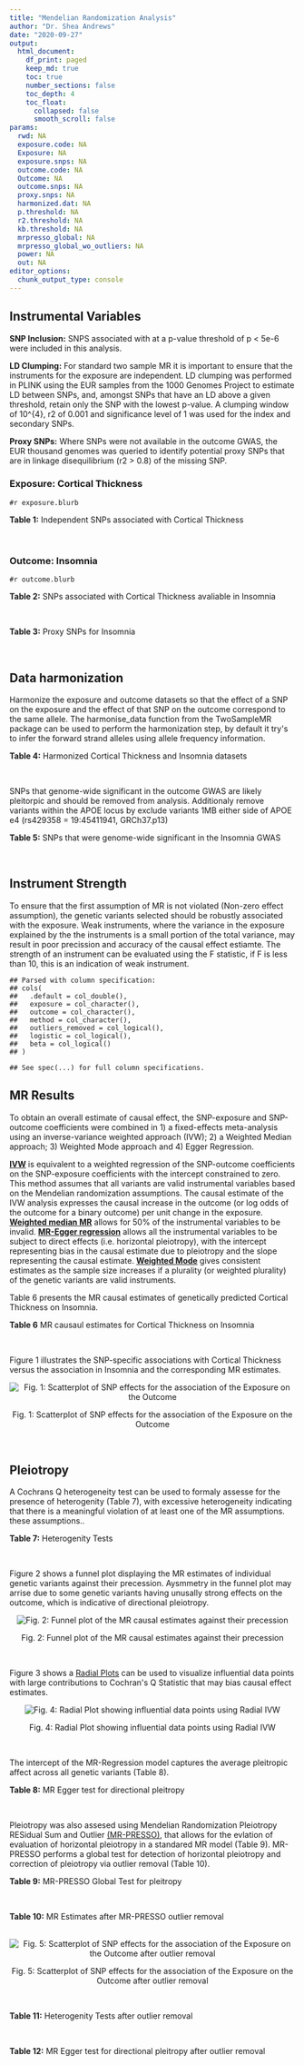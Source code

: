 ```yaml
---
title: "Mendelian Randomization Analysis"
author: "Dr. Shea Andrews"
date: "2020-09-27"
output:
  html_document:
    df_print: paged
    keep_md: true
    toc: true
    number_sections: false
    toc_depth: 4
    toc_float:
      collapsed: false
      smooth_scroll: false
params:
  rwd: NA
  exposure.code: NA
  Exposure: NA
  exposure.snps: NA
  outcome.code: NA
  Outcome: NA
  outcome.snps: NA
  proxy.snps: NA
  harmonized.dat: NA
  p.threshold: NA
  r2.threshold: NA
  kb.threshold: NA
  mrpresso_global: NA
  mrpresso_global_wo_outliers: NA
  power: NA
  out: NA
editor_options:
  chunk_output_type: console
---
```







## Instrumental Variables
**SNP Inclusion:** SNPS associated with at a p-value threshold of p < 5e-6 were included in this analysis.
<br>

**LD Clumping:** For standard two sample MR it is important to ensure that the instruments for the exposure are independent. LD clumping was performed in PLINK using the EUR samples from the 1000 Genomes Project to estimate LD between SNPs, and, amongst SNPs that have an LD above a given threshold, retain only the SNP with the lowest p-value. A clumping window of 10^{4}, r2 of 0.001 and significance level of 1 was used for the index and secondary SNPs.
<br>

**Proxy SNPs:** Where SNPs were not available in the outcome GWAS, the EUR thousand genomes was queried to identify potential proxy SNPs that are in linkage disequilibrium (r2 > 0.8) of the missing SNP.
<br>

### Exposure: Cortical Thickness
`#r exposure.blurb`
<br>

**Table 1:** Independent SNPs associated with Cortical Thickness
<div data-pagedtable="false">
  <script data-pagedtable-source type="application/json">
{"columns":[{"label":["SNP"],"name":[1],"type":["chr"],"align":["left"]},{"label":["CHROM"],"name":[2],"type":["dbl"],"align":["right"]},{"label":["POS"],"name":[3],"type":["dbl"],"align":["right"]},{"label":["REF"],"name":[4],"type":["chr"],"align":["left"]},{"label":["ALT"],"name":[5],"type":["chr"],"align":["left"]},{"label":["AF"],"name":[6],"type":["dbl"],"align":["right"]},{"label":["BETA"],"name":[7],"type":["dbl"],"align":["right"]},{"label":["SE"],"name":[8],"type":["dbl"],"align":["right"]},{"label":["Z"],"name":[9],"type":["dbl"],"align":["right"]},{"label":["P"],"name":[10],"type":["dbl"],"align":["right"]},{"label":["N"],"name":[11],"type":["dbl"],"align":["right"]},{"label":["TRAIT"],"name":[12],"type":["chr"],"align":["left"]}],"data":[{"1":"rs1180331","2":"1","3":"40012184","4":"G","5":"A","6":"0.4610","7":"0.0039","8":"0.0008","9":"4.875000","10":"5.299e-07","11":"32872","12":"Cortical_Thickness"},{"1":"rs556204","2":"1","3":"57595583","4":"G","5":"C","6":"0.1594","7":"-0.0050","8":"0.0010","9":"-5.000000","10":"1.417e-06","11":"32441","12":"Cortical_Thickness"},{"1":"rs2002058","2":"1","3":"58561329","4":"C","5":"T","6":"0.1892","7":"0.0046","8":"0.0010","9":"4.600000","10":"1.289e-06","11":"33089","12":"Cortical_Thickness"},{"1":"rs7549825","2":"1","3":"98554409","4":"A","5":"G","6":"0.3084","7":"0.0040","8":"0.0008","9":"5.000000","10":"2.503e-06","11":"32872","12":"Cortical_Thickness"},{"1":"rs7531555","2":"1","3":"196929310","4":"C","5":"T","6":"0.2386","7":"0.0047","8":"0.0009","9":"5.222222","10":"7.662e-08","11":"32639","12":"Cortical_Thickness"},{"1":"rs6738528","2":"2","3":"27149258","4":"T","5":"A","6":"0.3984","7":"0.0045","8":"0.0008","9":"5.625000","10":"7.324e-09","11":"32872","12":"Cortical_Thickness"},{"1":"rs3770776","2":"2","3":"37150793","4":"A","5":"G","6":"0.4299","7":"0.0039","8":"0.0008","9":"4.875000","10":"3.170e-07","11":"32872","12":"Cortical_Thickness"},{"1":"rs11692435","2":"2","3":"98275354","4":"G","5":"A","6":"0.0910","7":"-0.0091","8":"0.0015","9":"-6.066667","10":"3.179e-10","11":"29128","12":"Cortical_Thickness"},{"1":"rs533577","2":"3","3":"39489651","4":"C","5":"T","6":"0.4935","7":"-0.0050","8":"0.0008","9":"-6.250000","10":"8.426e-11","11":"32872","12":"Cortical_Thickness"},{"1":"rs11708974","2":"3","3":"64395184","4":"C","5":"T","6":"0.4778","7":"0.0035","8":"0.0008","9":"4.375000","10":"4.070e-06","11":"32872","12":"Cortical_Thickness"},{"1":"rs2636563","2":"3","3":"183939044","4":"G","5":"C","6":"0.2416","7":"0.0044","8":"0.0009","9":"4.888889","10":"2.299e-06","11":"31046","12":"Cortical_Thickness"},{"1":"rs10016059","2":"4","3":"2405007","4":"T","5":"C","6":"0.3379","7":"0.0038","8":"0.0008","9":"4.750000","10":"4.994e-06","11":"32441","12":"Cortical_Thickness"},{"1":"rs7657284","2":"4","3":"39688694","4":"A","5":"C","6":"0.2465","7":"0.0044","8":"0.0009","9":"4.888890","10":"2.680e-07","11":"32872","12":"Cortical_Thickness"},{"1":"rs7683042","2":"4","3":"46999235","4":"A","5":"G","6":"0.4028","7":"-0.0036","8":"0.0008","9":"-4.500000","10":"3.852e-06","11":"32872","12":"Cortical_Thickness"},{"1":"rs13107325","2":"4","3":"103188709","4":"C","5":"T","6":"0.0707","7":"-0.0076","8":"0.0015","9":"-5.066667","10":"5.054e-07","11":"32872","12":"Cortical_Thickness"},{"1":"rs35021943","2":"4","3":"121643239","4":"A","5":"C","6":"0.2422","7":"0.0051","8":"0.0009","9":"5.666670","10":"2.979e-09","11":"32872","12":"Cortical_Thickness"},{"1":"rs40565","2":"5","3":"55828636","4":"C","5":"T","6":"0.8108","7":"0.0048","8":"0.0010","9":"4.800000","10":"5.911e-07","11":"32249","12":"Cortical_Thickness"},{"1":"rs2744449","2":"6","3":"52951185","4":"G","5":"C","6":"0.9107","7":"0.0059","8":"0.0013","9":"4.538462","10":"4.452e-06","11":"33281","12":"Cortical_Thickness"},{"1":"rs194833","2":"7","3":"103761274","4":"G","5":"T","6":"0.4771","7":"-0.0035","8":"0.0008","9":"-4.375000","10":"3.614e-06","11":"32486","12":"Cortical_Thickness"},{"1":"rs6961970","2":"7","3":"113901132","4":"C","5":"A","6":"0.2334","7":"0.0041","8":"0.0009","9":"4.555556","10":"2.411e-06","11":"32872","12":"Cortical_Thickness"},{"1":"rs724265","2":"8","3":"8219182","4":"G","5":"A","6":"0.6272","7":"0.0041","8":"0.0008","9":"5.125000","10":"1.012e-07","11":"32872","12":"Cortical_Thickness"},{"1":"rs3200031","2":"8","3":"26227484","4":"C","5":"T","6":"0.0773","7":"0.0071","8":"0.0014","9":"5.071429","10":"5.526e-07","11":"32872","12":"Cortical_Thickness"},{"1":"rs7824177","2":"8","3":"110585288","4":"A","5":"G","6":"0.1616","7":"-0.0059","8":"0.0010","9":"-5.900000","10":"8.922e-09","11":"32872","12":"Cortical_Thickness"},{"1":"rs12543282","2":"8","3":"144627241","4":"C","5":"T","6":"0.2395","7":"0.0043","8":"0.0009","9":"4.777778","10":"4.087e-06","11":"32764","12":"Cortical_Thickness"},{"1":"rs35025323","2":"10","3":"97089991","4":"T","5":"C","6":"0.1210","7":"-0.0054","8":"0.0011","9":"-4.909090","10":"1.762e-06","11":"32872","12":"Cortical_Thickness"},{"1":"rs4296031","2":"11","3":"42540012","4":"G","5":"A","6":"0.8037","7":"-0.0044","8":"0.0010","9":"-4.400000","10":"3.779e-06","11":"32486","12":"Cortical_Thickness"},{"1":"rs7957460","2":"12","3":"32945835","4":"G","5":"A","6":"0.6732","7":"-0.0037","8":"0.0008","9":"-4.625000","10":"2.960e-06","11":"32512","12":"Cortical_Thickness"},{"1":"rs12815451","2":"12","3":"51738706","4":"T","5":"C","6":"0.1519","7":"0.0070","8":"0.0015","9":"4.666670","10":"3.201e-06","11":"20004","12":"Cortical_Thickness"},{"1":"rs1558801","2":"12","3":"109036359","4":"A","5":"C","6":"0.3852","7":"-0.0041","8":"0.0009","9":"-4.555560","10":"2.204e-06","11":"30860","12":"Cortical_Thickness"},{"1":"rs4772440","2":"13","3":"102712476","4":"C","5":"T","6":"0.4224","7":"-0.0036","8":"0.0008","9":"-4.500000","10":"3.102e-06","11":"32872","12":"Cortical_Thickness"},{"1":"rs1742401","2":"16","3":"1971601","4":"G","5":"A","6":"0.3809","7":"-0.0038","8":"0.0008","9":"-4.750000","10":"7.050e-07","11":"32764","12":"Cortical_Thickness"},{"1":"rs734957","2":"17","3":"2612584","4":"G","5":"A","6":"0.2235","7":"0.0066","8":"0.0012","9":"5.500000","10":"6.126e-08","11":"22106","12":"Cortical_Thickness"},{"1":"rs11656696","2":"17","3":"10033679","4":"C","5":"A","6":"0.4288","7":"0.0040","8":"0.0008","9":"5.000000","10":"2.117e-07","11":"32512","12":"Cortical_Thickness"},{"1":"rs7215205","2":"17","3":"29818258","4":"T","5":"C","6":"0.6326","7":"-0.0036","8":"0.0008","9":"-4.500000","10":"3.115e-06","11":"32680","12":"Cortical_Thickness"},{"1":"rs2316766","2":"17","3":"43919068","4":"G","5":"T","6":"0.2098","7":"0.0069","8":"0.0011","9":"6.272727","10":"2.903e-10","11":"26063","12":"Cortical_Thickness"},{"1":"rs117826338","2":"19","3":"5904353","4":"C","5":"T","6":"0.1353","7":"0.0062","8":"0.0012","9":"5.166667","10":"9.902e-08","11":"30012","12":"Cortical_Thickness"},{"1":"rs3816046","2":"19","3":"46118127","4":"C","5":"T","6":"0.3206","7":"-0.0041","8":"0.0008","9":"-5.125000","10":"8.464e-07","11":"30344","12":"Cortical_Thickness"},{"1":"rs5994871","2":"22","3":"22091244","4":"C","5":"T","6":"0.7171","7":"0.0042","8":"0.0009","9":"4.666667","10":"8.821e-07","11":"32872","12":"Cortical_Thickness"},{"1":"rs5756894","2":"22","3":"38450136","4":"C","5":"A","6":"0.6043","7":"0.0035","8":"0.0008","9":"4.375000","10":"4.741e-06","11":"32872","12":"Cortical_Thickness"}],"options":{"columns":{"min":{},"max":[10]},"rows":{"min":[10],"max":[10]},"pages":{}}}
  </script>
</div>
<br>

### Outcome: Insomnia
`#r outcome.blurb`
<br>

**Table 2:** SNPs associated with Cortical Thickness avaliable in Insomnia
<div data-pagedtable="false">
  <script data-pagedtable-source type="application/json">
{"columns":[{"label":["SNP"],"name":[1],"type":["chr"],"align":["left"]},{"label":["CHROM"],"name":[2],"type":["dbl"],"align":["right"]},{"label":["POS"],"name":[3],"type":["dbl"],"align":["right"]},{"label":["REF"],"name":[4],"type":["chr"],"align":["left"]},{"label":["ALT"],"name":[5],"type":["chr"],"align":["left"]},{"label":["AF"],"name":[6],"type":["dbl"],"align":["right"]},{"label":["BETA"],"name":[7],"type":["dbl"],"align":["right"]},{"label":["SE"],"name":[8],"type":["dbl"],"align":["right"]},{"label":["Z"],"name":[9],"type":["dbl"],"align":["right"]},{"label":["P"],"name":[10],"type":["dbl"],"align":["right"]},{"label":["N"],"name":[11],"type":["dbl"],"align":["right"]},{"label":["TRAIT"],"name":[12],"type":["chr"],"align":["left"]}],"data":[{"1":"rs1180331","2":"1","3":"40012184","4":"G","5":"A","6":"0.4954640","7":"4.604968e-04","8":"0.0008672257","9":"0.531","10":"5.955e-01","11":"1330040","12":"Insomnia_Symptoms"},{"1":"rs556204","2":"1","3":"57595583","4":"G","5":"C","6":"0.1137930","7":"-5.142658e-04","8":"0.0008672273","9":"-0.593","10":"5.532e-01","11":"1329859","12":"Insomnia_Symptoms"},{"1":"rs2002058","2":"1","3":"58561329","4":"C","5":"T","6":"0.1728960","7":"-9.325346e-04","8":"0.0008690910","9":"-1.073","10":"2.833e-01","11":"1323012","12":"Insomnia_Symptoms"},{"1":"rs7549825","2":"1","3":"98554409","4":"A","5":"G","6":"0.3432840","7":"-1.020870e-03","8":"0.0008688252","9":"-1.175","10":"2.400e-01","11":"1323605","12":"Insomnia_Symptoms"},{"1":"rs7531555","2":"1","3":"196929310","4":"C","5":"T","6":"0.2500000","7":"-2.256815e-05","8":"0.0008680056","9":"-0.026","10":"9.794e-01","11":"1330585","12":"Insomnia_Symptoms"},{"1":"rs6738528","2":"2","3":"27149258","4":"T","5":"A","6":"0.4217790","7":"-1.104581e-03","8":"0.0008670178","9":"-1.274","10":"2.026e-01","11":"1328926","12":"Insomnia_Symptoms"},{"1":"rs3770776","2":"2","3":"37150793","4":"A","5":"G","6":"0.4360660","7":"-1.180920e-04","8":"0.0008683264","9":"-0.136","10":"8.915e-01","11":"1328288","12":"Insomnia_Symptoms"},{"1":"rs11692435","2":"2","3":"98275354","4":"G","5":"A","6":"0.1408810","7":"2.903727e-04","8":"0.0008719901","9":"0.333","10":"7.390e-01","11":"1316194","12":"Insomnia_Symptoms"},{"1":"rs533577","2":"3","3":"39489651","4":"C","5":"T","6":"0.4492390","7":"-2.361864e-03","8":"0.0008661033","9":"-2.727","10":"6.394e-03","11":"1329031","12":"Insomnia_Symptoms"},{"1":"rs11708974","2":"3","3":"64395184","4":"C","5":"T","6":"0.4664220","7":"2.682483e-03","8":"0.0008653170","9":"3.100","10":"1.935e-03","11":"1330800","12":"Insomnia_Symptoms"},{"1":"rs2636563","2":"3","3":"183939044","4":"G","5":"C","6":"0.2218770","7":"2.342317e-03","8":"0.0008668826","9":"2.702","10":"6.886e-03","11":"1326682","12":"Insomnia_Symptoms"},{"1":"rs10016059","2":"4","3":"2405007","4":"T","5":"C","6":"0.3435910","7":"-1.455130e-03","8":"0.0008661469","9":"-1.680","10":"9.288e-02","11":"1330800","12":"Insomnia_Symptoms"},{"1":"rs7657284","2":"4","3":"39688694","4":"A","5":"C","6":"0.2721680","7":"2.919760e-03","8":"0.0008658842","9":"3.372","10":"7.466e-04","11":"1328585","12":"Insomnia_Symptoms"},{"1":"rs7683042","2":"4","3":"46999235","4":"A","5":"G","6":"0.3111070","7":"-6.991840e-04","8":"0.0008685518","9":"-0.805","10":"4.210e-01","11":"1325264","12":"Insomnia_Symptoms"},{"1":"rs13107325","2":"4","3":"103188709","4":"C","5":"T","6":"0.0473169","7":"6.943349e-03","8":"0.0008626350","9":"8.049","10":"8.319e-16","11":"1330800","12":"Insomnia_Symptoms"},{"1":"rs35021943","2":"4","3":"121643239","4":"A","5":"C","6":"0.2241190","7":"-2.714150e-03","8":"0.0008668640","9":"-3.131","10":"1.744e-03","11":"1325993","12":"Insomnia_Symptoms"},{"1":"rs40565","2":"5","3":"55828636","4":"C","5":"T","6":"0.7925280","7":"2.148591e-03","8":"0.0008656691","9":"2.482","10":"1.307e-02","11":"1330800","12":"Insomnia_Symptoms"},{"1":"rs2744449","2":"6","3":"52951185","4":"G","5":"C","6":"0.8856880","7":"8.815803e-04","8":"0.0008668440","9":"1.017","10":"3.091e-01","11":"1330004","12":"Insomnia_Symptoms"},{"1":"rs194833","2":"7","3":"103761274","4":"G","5":"T","6":"0.4821750","7":"2.064884e-03","8":"0.0010278167","9":"2.009","10":"4.455e-02","11":"944267","12":"Insomnia_Symptoms"},{"1":"rs6961970","2":"7","3":"113901132","4":"C","5":"A","6":"0.2094840","7":"4.211224e-03","8":"0.0008654386","9":"4.866","10":"1.140e-06","11":"1327426","12":"Insomnia_Symptoms"},{"1":"rs724265","2":"8","3":"8219182","4":"G","5":"A","6":"0.5889940","7":"-1.358323e-04","8":"0.0008707198","9":"-0.156","10":"8.757e-01","11":"1320870","12":"Insomnia_Symptoms"},{"1":"rs3200031","2":"8","3":"26227484","4":"C","5":"T","6":"0.0469203","7":"-8.823267e-04","8":"0.0008675779","9":"-1.017","10":"3.093e-01","11":"1327755","12":"Insomnia_Symptoms"},{"1":"rs7824177","2":"8","3":"110585288","4":"A","5":"G","6":"0.1132660","7":"1.005210e-03","8":"0.0008673048","9":"1.159","10":"2.464e-01","11":"1328285","12":"Insomnia_Symptoms"},{"1":"rs12543282","2":"8","3":"144627241","4":"C","5":"T","6":"0.2089080","7":"4.730591e-04","8":"0.0008679983","9":"0.545","10":"5.856e-01","11":"1327632","12":"Insomnia_Symptoms"},{"1":"rs35025323","2":"10","3":"97089991","4":"T","5":"C","6":"0.1282610","7":"8.350500e-04","8":"0.0008671338","9":"0.963","10":"3.355e-01","11":"1329235","12":"Insomnia_Symptoms"},{"1":"rs4296031","2":"11","3":"42540012","4":"G","5":"A","6":"0.7754470","7":"3.068305e-04","8":"0.0010296325","9":"0.298","10":"7.661e-01","11":"944267","12":"Insomnia_Symptoms"},{"1":"rs7957460","2":"12","3":"32945835","4":"G","5":"A","6":"0.6604290","7":"-5.988286e-05","8":"0.0008678675","9":"-0.069","10":"9.450e-01","11":"1330285","12":"Insomnia_Symptoms"},{"1":"rs12815451","2":"12","3":"51738706","4":"T","5":"C","6":"0.1428310","7":"1.761150e-04","8":"0.0010299120","9":"0.171","10":"8.641e-01","11":"944267","12":"Insomnia_Symptoms"},{"1":"rs1558801","2":"12","3":"109036359","4":"A","5":"C","6":"0.4324470","7":"1.452610e-04","8":"0.0008698285","9":"0.167","10":"8.674e-01","11":"1323512","12":"Insomnia_Symptoms"},{"1":"rs4772440","2":"13","3":"102712476","4":"C","5":"T","6":"0.4284900","7":"8.724749e-04","8":"0.0008698653","9":"1.003","10":"3.158e-01","11":"1320809","12":"Insomnia_Symptoms"},{"1":"rs1742401","2":"16","3":"1971601","4":"G","5":"A","6":"0.4508910","7":"-2.250261e-03","8":"0.0008658181","9":"-2.599","10":"9.343e-03","11":"1330133","12":"Insomnia_Symptoms"},{"1":"rs734957","2":"17","3":"2612584","4":"G","5":"A","6":"0.2633310","7":"3.856237e-03","8":"0.0010264140","9":"3.757","10":"1.722e-04","11":"944267","12":"Insomnia_Symptoms"},{"1":"rs11656696","2":"17","3":"10033679","4":"C","5":"A","6":"0.4084370","7":"3.027136e-04","8":"0.0010296381","9":"0.294","10":"7.684e-01","11":"944267","12":"Insomnia_Symptoms"},{"1":"rs7215205","2":"17","3":"29818258","4":"T","5":"C","6":"0.6332610","7":"1.277520e-04","8":"0.0008690615","9":"0.147","10":"8.832e-01","11":"1325973","12":"Insomnia_Symptoms"},{"1":"rs2316766","2":"17","3":"43919068","4":"G","5":"T","6":"0.1475710","7":"2.100798e-03","8":"0.0010277875","9":"2.044","10":"4.099e-02","11":"944267","12":"Insomnia_Symptoms"},{"1":"rs117826338","2":"19","3":"5904353","4":"C","5":"T","6":"0.1421840","7":"-7.689516e-04","8":"0.0008669128","9":"-0.887","10":"3.750e-01","11":"1330086","12":"Insomnia_Symptoms"},{"1":"rs3816046","2":"19","3":"46118127","4":"C","5":"T","6":"0.3054140","7":"-5.556686e-04","8":"0.0008668778","9":"-0.641","10":"5.212e-01","11":"1330800","12":"Insomnia_Symptoms"},{"1":"rs5994871","2":"22","3":"22091244","4":"C","5":"T","6":"0.7659570","7":"-7.621439e-04","8":"0.0008710216","9":"-0.875","10":"3.817e-01","11":"1317593","12":"Insomnia_Symptoms"},{"1":"rs5756894","2":"22","3":"38450136","4":"C","5":"A","6":"0.6064680","7":"-2.438951e-04","8":"0.0008679540","9":"-0.281","10":"7.790e-01","11":"1328668","12":"Insomnia_Symptoms"}],"options":{"columns":{"min":{},"max":[10]},"rows":{"min":[10],"max":[10]},"pages":{}}}
  </script>
</div>
<br>

**Table 3:** Proxy SNPs for Insomnia
<div data-pagedtable="false">
  <script data-pagedtable-source type="application/json">
{"columns":[{"label":["proxy.outcome"],"name":[1],"type":["lgl"],"align":["right"]},{"label":["target_snp"],"name":[2],"type":["lgl"],"align":["right"]},{"label":["proxy_snp"],"name":[3],"type":["lgl"],"align":["right"]},{"label":["ld.r2"],"name":[4],"type":["lgl"],"align":["right"]},{"label":["Dprime"],"name":[5],"type":["lgl"],"align":["right"]},{"label":["ref.proxy"],"name":[6],"type":["lgl"],"align":["right"]},{"label":["alt.proxy"],"name":[7],"type":["lgl"],"align":["right"]},{"label":["CHROM"],"name":[8],"type":["lgl"],"align":["right"]},{"label":["POS"],"name":[9],"type":["lgl"],"align":["right"]},{"label":["ALT.proxy"],"name":[10],"type":["lgl"],"align":["right"]},{"label":["REF.proxy"],"name":[11],"type":["lgl"],"align":["right"]},{"label":["AF"],"name":[12],"type":["lgl"],"align":["right"]},{"label":["BETA"],"name":[13],"type":["lgl"],"align":["right"]},{"label":["SE"],"name":[14],"type":["lgl"],"align":["right"]},{"label":["P"],"name":[15],"type":["lgl"],"align":["right"]},{"label":["N"],"name":[16],"type":["lgl"],"align":["right"]},{"label":["ref"],"name":[17],"type":["lgl"],"align":["right"]},{"label":["alt"],"name":[18],"type":["lgl"],"align":["right"]},{"label":["ALT"],"name":[19],"type":["lgl"],"align":["right"]},{"label":["REF"],"name":[20],"type":["lgl"],"align":["right"]},{"label":["PHASE"],"name":[21],"type":["lgl"],"align":["right"]}],"data":[{"1":"NA","2":"NA","3":"NA","4":"NA","5":"NA","6":"NA","7":"NA","8":"NA","9":"NA","10":"NA","11":"NA","12":"NA","13":"NA","14":"NA","15":"NA","16":"NA","17":"NA","18":"NA","19":"NA","20":"NA","21":"NA"}],"options":{"columns":{"min":{},"max":[10]},"rows":{"min":[10],"max":[10]},"pages":{}}}
  </script>
</div>
<br>

## Data harmonization
Harmonize the exposure and outcome datasets so that the effect of a SNP on the exposure and the effect of that SNP on the outcome correspond to the same allele. The harmonise_data function from the TwoSampleMR package can be used to perform the harmonization step, by default it try's to infer the forward strand alleles using allele frequency information.
<br>

**Table 4:** Harmonized Cortical Thickness and Insomnia datasets
<div data-pagedtable="false">
  <script data-pagedtable-source type="application/json">
{"columns":[{"label":["SNP"],"name":[1],"type":["chr"],"align":["left"]},{"label":["effect_allele.exposure"],"name":[2],"type":["chr"],"align":["left"]},{"label":["other_allele.exposure"],"name":[3],"type":["chr"],"align":["left"]},{"label":["effect_allele.outcome"],"name":[4],"type":["chr"],"align":["left"]},{"label":["other_allele.outcome"],"name":[5],"type":["chr"],"align":["left"]},{"label":["beta.exposure"],"name":[6],"type":["dbl"],"align":["right"]},{"label":["beta.outcome"],"name":[7],"type":["dbl"],"align":["right"]},{"label":["eaf.exposure"],"name":[8],"type":["dbl"],"align":["right"]},{"label":["eaf.outcome"],"name":[9],"type":["dbl"],"align":["right"]},{"label":["remove"],"name":[10],"type":["lgl"],"align":["right"]},{"label":["palindromic"],"name":[11],"type":["lgl"],"align":["right"]},{"label":["ambiguous"],"name":[12],"type":["lgl"],"align":["right"]},{"label":["id.outcome"],"name":[13],"type":["chr"],"align":["left"]},{"label":["chr.outcome"],"name":[14],"type":["dbl"],"align":["right"]},{"label":["pos.outcome"],"name":[15],"type":["dbl"],"align":["right"]},{"label":["se.outcome"],"name":[16],"type":["dbl"],"align":["right"]},{"label":["z.outcome"],"name":[17],"type":["dbl"],"align":["right"]},{"label":["pval.outcome"],"name":[18],"type":["dbl"],"align":["right"]},{"label":["samplesize.outcome"],"name":[19],"type":["dbl"],"align":["right"]},{"label":["outcome"],"name":[20],"type":["chr"],"align":["left"]},{"label":["mr_keep.outcome"],"name":[21],"type":["lgl"],"align":["right"]},{"label":["pval_origin.outcome"],"name":[22],"type":["chr"],"align":["left"]},{"label":["chr.exposure"],"name":[23],"type":["dbl"],"align":["right"]},{"label":["pos.exposure"],"name":[24],"type":["dbl"],"align":["right"]},{"label":["se.exposure"],"name":[25],"type":["dbl"],"align":["right"]},{"label":["z.exposure"],"name":[26],"type":["dbl"],"align":["right"]},{"label":["pval.exposure"],"name":[27],"type":["dbl"],"align":["right"]},{"label":["samplesize.exposure"],"name":[28],"type":["dbl"],"align":["right"]},{"label":["exposure"],"name":[29],"type":["chr"],"align":["left"]},{"label":["mr_keep.exposure"],"name":[30],"type":["lgl"],"align":["right"]},{"label":["pval_origin.exposure"],"name":[31],"type":["chr"],"align":["left"]},{"label":["id.exposure"],"name":[32],"type":["chr"],"align":["left"]},{"label":["action"],"name":[33],"type":["dbl"],"align":["right"]},{"label":["mr_keep"],"name":[34],"type":["lgl"],"align":["right"]},{"label":["pt"],"name":[35],"type":["dbl"],"align":["right"]},{"label":["pleitropy_keep"],"name":[36],"type":["lgl"],"align":["right"]},{"label":["mrpresso_RSSobs"],"name":[37],"type":["dbl"],"align":["right"]},{"label":["mrpresso_pval"],"name":[38],"type":["chr"],"align":["left"]},{"label":["mrpresso_keep"],"name":[39],"type":["lgl"],"align":["right"]}],"data":[{"1":"rs10016059","2":"C","3":"T","4":"C","5":"T","6":"0.0038","7":"-1.455130e-03","8":"0.3379","9":"0.3435910","10":"FALSE","11":"FALSE","12":"FALSE","13":"lbCwk4","14":"4","15":"2405007","16":"0.0008661469","17":"-1.680","18":"9.288e-02","19":"1330800","20":"Jansen2018insomnia23andMe","21":"TRUE","22":"reported","23":"4","24":"2405007","25":"0.0008","26":"4.750000","27":"4.994e-06","28":"32441","29":"Grasby2020thickness","30":"TRUE","31":"reported","32":"Bxq4w2","33":"2","34":"TRUE","35":"5e-06","36":"TRUE","37":"3.092605e-06","38":"1","39":"TRUE"},{"1":"rs11656696","2":"A","3":"C","4":"A","5":"C","6":"0.0040","7":"3.027136e-04","8":"0.4288","9":"0.4084370","10":"FALSE","11":"FALSE","12":"FALSE","13":"lbCwk4","14":"17","15":"10033679","16":"0.0010296381","17":"0.294","18":"7.684e-01","19":"944267","20":"Jansen2018insomnia23andMe","21":"TRUE","22":"reported","23":"17","24":"10033679","25":"0.0008","26":"5.000000","27":"2.117e-07","28":"32512","29":"Grasby2020thickness","30":"TRUE","31":"reported","32":"Bxq4w2","33":"2","34":"TRUE","35":"5e-06","36":"TRUE","37":"2.378516e-10","38":"1","39":"TRUE"},{"1":"rs11692435","2":"A","3":"G","4":"A","5":"G","6":"-0.0091","7":"2.903727e-04","8":"0.0910","9":"0.1408810","10":"FALSE","11":"FALSE","12":"FALSE","13":"lbCwk4","14":"2","15":"98275354","16":"0.0008719901","17":"0.333","18":"7.390e-01","19":"1316194","20":"Jansen2018insomnia23andMe","21":"TRUE","22":"reported","23":"2","24":"98275354","25":"0.0015","26":"-6.066667","27":"3.179e-10","28":"29128","29":"Grasby2020thickness","30":"TRUE","31":"reported","32":"Bxq4w2","33":"2","34":"TRUE","35":"5e-06","36":"TRUE","37":"1.095263e-06","38":"1","39":"TRUE"},{"1":"rs11708974","2":"T","3":"C","4":"T","5":"C","6":"0.0035","7":"2.682483e-03","8":"0.4778","9":"0.4664220","10":"FALSE","11":"FALSE","12":"FALSE","13":"lbCwk4","14":"3","15":"64395184","16":"0.0008653170","17":"3.100","18":"1.935e-03","19":"1330800","20":"Jansen2018insomnia23andMe","21":"TRUE","22":"reported","23":"3","24":"64395184","25":"0.0008","26":"4.375000","27":"4.070e-06","28":"32872","29":"Grasby2020thickness","30":"TRUE","31":"reported","32":"Bxq4w2","33":"2","34":"TRUE","35":"5e-06","36":"TRUE","37":"6.086488e-06","38":"0.1517","39":"TRUE"},{"1":"rs117826338","2":"T","3":"C","4":"T","5":"C","6":"0.0062","7":"-7.689516e-04","8":"0.1353","9":"0.1421840","10":"FALSE","11":"FALSE","12":"FALSE","13":"lbCwk4","14":"19","15":"5904353","16":"0.0008669128","17":"-0.887","18":"3.750e-01","19":"1330086","20":"Jansen2018insomnia23andMe","21":"TRUE","22":"reported","23":"19","24":"5904353","25":"0.0012","26":"5.166667","27":"9.902e-08","28":"30012","29":"Grasby2020thickness","30":"TRUE","31":"reported","32":"Bxq4w2","33":"2","34":"TRUE","35":"5e-06","36":"TRUE","37":"1.620291e-06","38":"1","39":"TRUE"},{"1":"rs1180331","2":"A","3":"G","4":"A","5":"G","6":"0.0039","7":"4.604968e-04","8":"0.4610","9":"0.4954640","10":"FALSE","11":"FALSE","12":"FALSE","13":"lbCwk4","14":"1","15":"40012184","16":"0.0008672257","17":"0.531","18":"5.955e-01","19":"1330040","20":"Jansen2018insomnia23andMe","21":"TRUE","22":"reported","23":"1","24":"40012184","25":"0.0008","26":"4.875000","27":"5.299e-07","28":"32872","29":"Grasby2020thickness","30":"TRUE","31":"reported","32":"Bxq4w2","33":"2","34":"TRUE","35":"5e-06","36":"TRUE","37":"3.367577e-08","38":"1","39":"TRUE"},{"1":"rs12543282","2":"T","3":"C","4":"T","5":"C","6":"0.0043","7":"4.730591e-04","8":"0.2395","9":"0.2089080","10":"FALSE","11":"FALSE","12":"FALSE","13":"lbCwk4","14":"8","15":"144627241","16":"0.0008679983","17":"0.545","18":"5.856e-01","19":"1327632","20":"Jansen2018insomnia23andMe","21":"TRUE","22":"reported","23":"8","24":"144627241","25":"0.0009","26":"4.777778","27":"4.087e-06","28":"32764","29":"Grasby2020thickness","30":"TRUE","31":"reported","32":"Bxq4w2","33":"2","34":"TRUE","35":"5e-06","36":"TRUE","37":"2.811784e-08","38":"1","39":"TRUE"},{"1":"rs12815451","2":"C","3":"T","4":"C","5":"T","6":"0.0070","7":"1.761150e-04","8":"0.1519","9":"0.1428310","10":"FALSE","11":"FALSE","12":"FALSE","13":"lbCwk4","14":"12","15":"51738706","16":"0.0010299120","17":"0.171","18":"8.641e-01","19":"944267","20":"Jansen2018insomnia23andMe","21":"TRUE","22":"reported","23":"12","24":"51738706","25":"0.0015","26":"4.666670","27":"3.201e-06","28":"20004","29":"Grasby2020thickness","30":"TRUE","31":"reported","32":"Bxq4w2","33":"2","34":"TRUE","35":"5e-06","36":"TRUE","37":"1.163681e-07","38":"1","39":"TRUE"},{"1":"rs13107325","2":"T","3":"C","4":"T","5":"C","6":"-0.0076","7":"6.943349e-03","8":"0.0707","9":"0.0473169","10":"FALSE","11":"FALSE","12":"FALSE","13":"lbCwk4","14":"4","15":"103188709","16":"0.0008626350","17":"8.049","18":"8.319e-16","19":"1330800","20":"Jansen2018insomnia23andMe","21":"TRUE","22":"reported","23":"4","24":"103188709","25":"0.0015","26":"-5.066667","27":"5.054e-07","28":"32872","29":"Grasby2020thickness","30":"TRUE","31":"reported","32":"Bxq4w2","33":"2","34":"TRUE","35":"5e-06","36":"FALSE","37":"NA","38":"NA","39":"NA"},{"1":"rs1558801","2":"C","3":"A","4":"C","5":"A","6":"-0.0041","7":"1.452610e-04","8":"0.3852","9":"0.4324470","10":"FALSE","11":"FALSE","12":"FALSE","13":"lbCwk4","14":"12","15":"109036359","16":"0.0008698285","17":"0.167","18":"8.674e-01","19":"1323512","20":"Jansen2018insomnia23andMe","21":"TRUE","22":"reported","23":"12","24":"109036359","25":"0.0009","26":"-4.555560","27":"2.204e-06","28":"30860","29":"Grasby2020thickness","30":"TRUE","31":"reported","32":"Bxq4w2","33":"2","34":"TRUE","35":"5e-06","36":"TRUE","37":"2.014962e-07","38":"1","39":"TRUE"},{"1":"rs1742401","2":"A","3":"G","4":"A","5":"G","6":"-0.0038","7":"-2.250261e-03","8":"0.3809","9":"0.4508910","10":"FALSE","11":"FALSE","12":"FALSE","13":"lbCwk4","14":"16","15":"1971601","16":"0.0008658181","17":"-2.599","18":"9.343e-03","19":"1330133","20":"Jansen2018insomnia23andMe","21":"TRUE","22":"reported","23":"16","24":"1971601","25":"0.0008","26":"-4.750000","27":"7.050e-07","28":"32764","29":"Grasby2020thickness","30":"TRUE","31":"reported","32":"Bxq4w2","33":"2","34":"TRUE","35":"5e-06","36":"TRUE","37":"4.047566e-06","38":"0.8066","39":"TRUE"},{"1":"rs194833","2":"T","3":"G","4":"T","5":"G","6":"-0.0035","7":"2.064884e-03","8":"0.4771","9":"0.4821750","10":"FALSE","11":"FALSE","12":"FALSE","13":"lbCwk4","14":"7","15":"103761274","16":"0.0010278167","17":"2.009","18":"4.455e-02","19":"944267","20":"Jansen2018insomnia23andMe","21":"TRUE","22":"reported","23":"7","24":"103761274","25":"0.0008","26":"-4.375000","27":"3.614e-06","28":"32486","29":"Grasby2020thickness","30":"TRUE","31":"reported","32":"Bxq4w2","33":"2","34":"TRUE","35":"5e-06","36":"TRUE","37":"5.479176e-06","38":"0.8103","39":"TRUE"},{"1":"rs2002058","2":"T","3":"C","4":"T","5":"C","6":"0.0046","7":"-9.325346e-04","8":"0.1892","9":"0.1728960","10":"FALSE","11":"FALSE","12":"FALSE","13":"lbCwk4","14":"1","15":"58561329","16":"0.0008690910","17":"-1.073","18":"2.833e-01","19":"1323012","20":"Jansen2018insomnia23andMe","21":"TRUE","22":"reported","23":"1","24":"58561329","25":"0.0010","26":"4.600000","27":"1.289e-06","28":"33089","29":"Grasby2020thickness","30":"TRUE","31":"reported","32":"Bxq4w2","33":"2","34":"TRUE","35":"5e-06","36":"TRUE","37":"1.678784e-06","38":"1","39":"TRUE"},{"1":"rs2316766","2":"T","3":"G","4":"T","5":"G","6":"0.0069","7":"2.100798e-03","8":"0.2098","9":"0.1475710","10":"FALSE","11":"FALSE","12":"FALSE","13":"lbCwk4","14":"17","15":"43919068","16":"0.0010277875","17":"2.044","18":"4.099e-02","19":"944267","20":"Jansen2018insomnia23andMe","21":"TRUE","22":"reported","23":"17","24":"43919068","25":"0.0011","26":"6.272727","27":"2.903e-10","28":"26063","29":"Grasby2020thickness","30":"TRUE","31":"reported","32":"Bxq4w2","33":"2","34":"TRUE","35":"5e-06","36":"TRUE","37":"2.796889e-06","38":"1","39":"TRUE"},{"1":"rs2636563","2":"C","3":"G","4":"C","5":"G","6":"0.0044","7":"2.342317e-03","8":"0.2416","9":"0.2218770","10":"FALSE","11":"TRUE","12":"FALSE","13":"lbCwk4","14":"3","15":"183939044","16":"0.0008668826","17":"2.702","18":"6.886e-03","19":"1326682","20":"Jansen2018insomnia23andMe","21":"TRUE","22":"reported","23":"3","24":"183939044","25":"0.0009","26":"4.888889","27":"2.299e-06","28":"31046","29":"Grasby2020thickness","30":"TRUE","31":"reported","32":"Bxq4w2","33":"2","34":"TRUE","35":"5e-06","36":"TRUE","37":"4.301207e-06","38":"0.6882","39":"TRUE"},{"1":"rs2744449","2":"C","3":"G","4":"C","5":"G","6":"0.0059","7":"8.815803e-04","8":"0.9107","9":"0.8856880","10":"FALSE","11":"TRUE","12":"FALSE","13":"lbCwk4","14":"6","15":"52951185","16":"0.0008668440","17":"1.017","18":"3.091e-01","19":"1330004","20":"Jansen2018insomnia23andMe","21":"TRUE","22":"reported","23":"6","24":"52951185","25":"0.0013","26":"4.538462","27":"4.452e-06","28":"33281","29":"Grasby2020thickness","30":"TRUE","31":"reported","32":"Bxq4w2","33":"2","34":"TRUE","35":"5e-06","36":"TRUE","37":"2.278432e-07","38":"1","39":"TRUE"},{"1":"rs3200031","2":"T","3":"C","4":"T","5":"C","6":"0.0071","7":"-8.823267e-04","8":"0.0773","9":"0.0469203","10":"FALSE","11":"FALSE","12":"FALSE","13":"lbCwk4","14":"8","15":"26227484","16":"0.0008675779","17":"-1.017","18":"3.093e-01","19":"1327755","20":"Jansen2018insomnia23andMe","21":"TRUE","22":"reported","23":"8","24":"26227484","25":"0.0014","26":"5.071429","27":"5.526e-07","28":"32872","29":"Grasby2020thickness","30":"TRUE","31":"reported","32":"Bxq4w2","33":"2","34":"TRUE","35":"5e-06","36":"TRUE","37":"2.194942e-06","38":"1","39":"TRUE"},{"1":"rs35021943","2":"C","3":"A","4":"C","5":"A","6":"0.0051","7":"-2.714150e-03","8":"0.2422","9":"0.2241190","10":"FALSE","11":"FALSE","12":"FALSE","13":"lbCwk4","14":"4","15":"121643239","16":"0.0008668640","17":"-3.131","18":"1.744e-03","19":"1325993","20":"Jansen2018insomnia23andMe","21":"TRUE","22":"reported","23":"4","24":"121643239","25":"0.0009","26":"5.666670","27":"2.979e-09","28":"32872","29":"Grasby2020thickness","30":"TRUE","31":"reported","32":"Bxq4w2","33":"2","34":"TRUE","35":"5e-06","36":"TRUE","37":"1.010797e-05","38":"0.0037","39":"FALSE"},{"1":"rs35025323","2":"C","3":"T","4":"C","5":"T","6":"-0.0054","7":"8.350500e-04","8":"0.1210","9":"0.1282610","10":"FALSE","11":"FALSE","12":"FALSE","13":"lbCwk4","14":"10","15":"97089991","16":"0.0008671338","17":"0.963","18":"3.355e-01","19":"1329235","20":"Jansen2018insomnia23andMe","21":"TRUE","22":"reported","23":"10","24":"97089991","25":"0.0011","26":"-4.909090","27":"1.762e-06","28":"32872","29":"Grasby2020thickness","30":"TRUE","31":"reported","32":"Bxq4w2","33":"2","34":"TRUE","35":"5e-06","36":"TRUE","37":"1.605802e-06","38":"1","39":"TRUE"},{"1":"rs3770776","2":"G","3":"A","4":"G","5":"A","6":"0.0039","7":"-1.180920e-04","8":"0.4299","9":"0.4360660","10":"FALSE","11":"FALSE","12":"FALSE","13":"lbCwk4","14":"2","15":"37150793","16":"0.0008683264","17":"-0.136","18":"8.915e-01","19":"1328288","20":"Jansen2018insomnia23andMe","21":"TRUE","22":"reported","23":"2","24":"37150793","25":"0.0008","26":"4.875000","27":"3.170e-07","28":"32872","29":"Grasby2020thickness","30":"TRUE","31":"reported","32":"Bxq4w2","33":"2","34":"TRUE","35":"5e-06","36":"TRUE","37":"1.646226e-07","38":"1","39":"TRUE"},{"1":"rs3816046","2":"T","3":"C","4":"T","5":"C","6":"-0.0041","7":"-5.556686e-04","8":"0.3206","9":"0.3054140","10":"FALSE","11":"FALSE","12":"FALSE","13":"lbCwk4","14":"19","15":"46118127","16":"0.0008668778","17":"-0.641","18":"5.212e-01","19":"1330800","20":"Jansen2018insomnia23andMe","21":"TRUE","22":"reported","23":"19","24":"46118127","25":"0.0008","26":"-5.125000","27":"8.464e-07","28":"30344","29":"Grasby2020thickness","30":"TRUE","31":"reported","32":"Bxq4w2","33":"2","34":"TRUE","35":"5e-06","36":"TRUE","37":"7.092566e-08","38":"1","39":"TRUE"},{"1":"rs40565","2":"T","3":"C","4":"T","5":"C","6":"0.0048","7":"2.148591e-03","8":"0.8108","9":"0.7925280","10":"FALSE","11":"FALSE","12":"FALSE","13":"lbCwk4","14":"5","15":"55828636","16":"0.0008656691","17":"2.482","18":"1.307e-02","19":"1330800","20":"Jansen2018insomnia23andMe","21":"TRUE","22":"reported","23":"5","24":"55828636","25":"0.0010","26":"4.800000","27":"5.911e-07","28":"32249","29":"Grasby2020thickness","30":"TRUE","31":"reported","32":"Bxq4w2","33":"2","34":"TRUE","35":"5e-06","36":"TRUE","37":"3.439832e-06","38":"1","39":"TRUE"},{"1":"rs4296031","2":"A","3":"G","4":"A","5":"G","6":"-0.0044","7":"3.068305e-04","8":"0.8037","9":"0.7754470","10":"FALSE","11":"FALSE","12":"FALSE","13":"lbCwk4","14":"11","15":"42540012","16":"0.0010296325","17":"0.298","18":"7.661e-01","19":"944267","20":"Jansen2018insomnia23andMe","21":"TRUE","22":"reported","23":"11","24":"42540012","25":"0.0010","26":"-4.400000","27":"3.779e-06","28":"32486","29":"Grasby2020thickness","30":"TRUE","31":"reported","32":"Bxq4w2","33":"2","34":"TRUE","35":"5e-06","36":"TRUE","37":"4.012511e-07","38":"1","39":"TRUE"},{"1":"rs4772440","2":"T","3":"C","4":"T","5":"C","6":"-0.0036","7":"8.724749e-04","8":"0.4224","9":"0.4284900","10":"FALSE","11":"FALSE","12":"FALSE","13":"lbCwk4","14":"13","15":"102712476","16":"0.0008698653","17":"1.003","18":"3.158e-01","19":"1320809","20":"Jansen2018insomnia23andMe","21":"TRUE","22":"reported","23":"13","24":"102712476","25":"0.0008","26":"-4.500000","27":"3.102e-06","28":"32872","29":"Grasby2020thickness","30":"TRUE","31":"reported","32":"Bxq4w2","33":"2","34":"TRUE","35":"5e-06","36":"TRUE","37":"1.319865e-06","38":"1","39":"TRUE"},{"1":"rs533577","2":"T","3":"C","4":"T","5":"C","6":"-0.0050","7":"-2.361864e-03","8":"0.4935","9":"0.4492390","10":"FALSE","11":"FALSE","12":"FALSE","13":"lbCwk4","14":"3","15":"39489651","16":"0.0008661033","17":"-2.727","18":"6.394e-03","19":"1329031","20":"Jansen2018insomnia23andMe","21":"TRUE","22":"reported","23":"3","24":"39489651","25":"0.0008","26":"-6.250000","27":"8.426e-11","28":"32872","29":"Grasby2020thickness","30":"TRUE","31":"reported","32":"Bxq4w2","33":"2","34":"TRUE","35":"5e-06","36":"TRUE","37":"4.260593e-06","38":"0.6327","39":"TRUE"},{"1":"rs556204","2":"C","3":"G","4":"C","5":"G","6":"-0.0050","7":"-5.142658e-04","8":"0.1594","9":"0.1137930","10":"FALSE","11":"TRUE","12":"FALSE","13":"lbCwk4","14":"1","15":"57595583","16":"0.0008672273","17":"-0.593","18":"5.532e-01","19":"1329859","20":"Jansen2018insomnia23andMe","21":"TRUE","22":"reported","23":"1","24":"57595583","25":"0.0010","26":"-5.000000","27":"1.417e-06","28":"32441","29":"Grasby2020thickness","30":"TRUE","31":"reported","32":"Bxq4w2","33":"2","34":"TRUE","35":"5e-06","36":"TRUE","37":"2.548670e-08","38":"1","39":"TRUE"},{"1":"rs5756894","2":"A","3":"C","4":"A","5":"C","6":"0.0035","7":"-2.438951e-04","8":"0.6043","9":"0.6064680","10":"FALSE","11":"FALSE","12":"FALSE","13":"lbCwk4","14":"22","15":"38450136","16":"0.0008679540","17":"-0.281","18":"7.790e-01","19":"1328668","20":"Jansen2018insomnia23andMe","21":"TRUE","22":"reported","23":"22","24":"38450136","25":"0.0008","26":"4.375000","27":"4.741e-06","28":"32872","29":"Grasby2020thickness","30":"TRUE","31":"reported","32":"Bxq4w2","33":"2","34":"TRUE","35":"5e-06","36":"TRUE","37":"2.527897e-07","38":"1","39":"TRUE"},{"1":"rs5994871","2":"T","3":"C","4":"T","5":"C","6":"0.0042","7":"-7.621439e-04","8":"0.7171","9":"0.7659570","10":"FALSE","11":"FALSE","12":"FALSE","13":"lbCwk4","14":"22","15":"22091244","16":"0.0008710216","17":"-0.875","18":"3.817e-01","19":"1317593","20":"Jansen2018insomnia23andMe","21":"TRUE","22":"reported","23":"22","24":"22091244","25":"0.0009","26":"4.666667","27":"8.821e-07","28":"32872","29":"Grasby2020thickness","30":"TRUE","31":"reported","32":"Bxq4w2","33":"2","34":"TRUE","35":"5e-06","36":"TRUE","37":"1.180818e-06","38":"1","39":"TRUE"},{"1":"rs6738528","2":"A","3":"T","4":"A","5":"T","6":"0.0045","7":"-1.104581e-03","8":"0.3984","9":"0.4217790","10":"FALSE","11":"TRUE","12":"TRUE","13":"lbCwk4","14":"2","15":"27149258","16":"0.0008670178","17":"-1.274","18":"2.026e-01","19":"1328926","20":"Jansen2018insomnia23andMe","21":"TRUE","22":"reported","23":"2","24":"27149258","25":"0.0008","26":"5.625000","27":"7.324e-09","28":"32872","29":"Grasby2020thickness","30":"TRUE","31":"reported","32":"Bxq4w2","33":"2","34":"FALSE","35":"5e-06","36":"TRUE","37":"NA","38":"NA","39":"NA"},{"1":"rs6961970","2":"A","3":"C","4":"A","5":"C","6":"0.0041","7":"4.211224e-03","8":"0.2334","9":"0.2094840","10":"FALSE","11":"FALSE","12":"FALSE","13":"lbCwk4","14":"7","15":"113901132","16":"0.0008654386","17":"4.866","18":"1.140e-06","19":"1327426","20":"Jansen2018insomnia23andMe","21":"TRUE","22":"reported","23":"7","24":"113901132","25":"0.0009","26":"4.555556","27":"2.411e-06","28":"32872","29":"Grasby2020thickness","30":"TRUE","31":"reported","32":"Bxq4w2","33":"2","34":"TRUE","35":"5e-06","36":"TRUE","37":"1.597525e-05","38":"<0.0037","39":"FALSE"},{"1":"rs7215205","2":"C","3":"T","4":"C","5":"T","6":"-0.0036","7":"1.277520e-04","8":"0.6326","9":"0.6332610","10":"FALSE","11":"FALSE","12":"FALSE","13":"lbCwk4","14":"17","15":"29818258","16":"0.0008690615","17":"0.147","18":"8.832e-01","19":"1325973","20":"Jansen2018insomnia23andMe","21":"TRUE","22":"reported","23":"17","24":"29818258","25":"0.0008","26":"-4.500000","27":"3.115e-06","28":"32680","29":"Grasby2020thickness","30":"TRUE","31":"reported","32":"Bxq4w2","33":"2","34":"TRUE","35":"5e-06","36":"TRUE","37":"1.540848e-07","38":"1","39":"TRUE"},{"1":"rs724265","2":"A","3":"G","4":"A","5":"G","6":"0.0041","7":"-1.358323e-04","8":"0.6272","9":"0.5889940","10":"FALSE","11":"FALSE","12":"FALSE","13":"lbCwk4","14":"8","15":"8219182","16":"0.0008707198","17":"-0.156","18":"8.757e-01","19":"1320870","20":"Jansen2018insomnia23andMe","21":"TRUE","22":"reported","23":"8","24":"8219182","25":"0.0008","26":"5.125000","27":"1.012e-07","28":"32872","29":"Grasby2020thickness","30":"TRUE","31":"reported","32":"Bxq4w2","33":"2","34":"TRUE","35":"5e-06","36":"TRUE","37":"1.929360e-07","38":"1","39":"TRUE"},{"1":"rs734957","2":"A","3":"G","4":"A","5":"G","6":"0.0066","7":"3.856237e-03","8":"0.2235","9":"0.2633310","10":"FALSE","11":"FALSE","12":"FALSE","13":"lbCwk4","14":"17","15":"2612584","16":"0.0010264140","17":"3.757","18":"1.722e-04","19":"944267","20":"Jansen2018insomnia23andMe","21":"TRUE","22":"reported","23":"17","24":"2612584","25":"0.0012","26":"5.500000","27":"6.126e-08","28":"22106","29":"Grasby2020thickness","30":"TRUE","31":"reported","32":"Bxq4w2","33":"2","34":"TRUE","35":"5e-06","36":"TRUE","37":"1.233384e-05","38":"0.037","39":"FALSE"},{"1":"rs7531555","2":"T","3":"C","4":"T","5":"C","6":"0.0047","7":"-2.256815e-05","8":"0.2386","9":"0.2500000","10":"FALSE","11":"FALSE","12":"FALSE","13":"lbCwk4","14":"1","15":"196929310","16":"0.0008680056","17":"-0.026","18":"9.794e-01","19":"1330585","20":"Jansen2018insomnia23andMe","21":"TRUE","22":"reported","23":"1","24":"196929310","25":"0.0009","26":"5.222222","27":"7.662e-08","28":"32639","29":"Grasby2020thickness","30":"TRUE","31":"reported","32":"Bxq4w2","33":"2","34":"TRUE","35":"5e-06","36":"TRUE","37":"1.369754e-07","38":"1","39":"TRUE"},{"1":"rs7549825","2":"G","3":"A","4":"G","5":"A","6":"0.0040","7":"-1.020870e-03","8":"0.3084","9":"0.3432840","10":"FALSE","11":"FALSE","12":"FALSE","13":"lbCwk4","14":"1","15":"98554409","16":"0.0008688252","17":"-1.175","18":"2.400e-01","19":"1323605","20":"Jansen2018insomnia23andMe","21":"TRUE","22":"reported","23":"1","24":"98554409","25":"0.0008","26":"5.000000","27":"2.503e-06","28":"32872","29":"Grasby2020thickness","30":"TRUE","31":"reported","32":"Bxq4w2","33":"2","34":"TRUE","35":"5e-06","36":"TRUE","37":"1.778746e-06","38":"1","39":"TRUE"},{"1":"rs7657284","2":"C","3":"A","4":"C","5":"A","6":"0.0044","7":"2.919760e-03","8":"0.2465","9":"0.2721680","10":"FALSE","11":"FALSE","12":"FALSE","13":"lbCwk4","14":"4","15":"39688694","16":"0.0008658842","17":"3.372","18":"7.466e-04","19":"1328585","20":"Jansen2018insomnia23andMe","21":"TRUE","22":"reported","23":"4","24":"39688694","25":"0.0009","26":"4.888890","27":"2.680e-07","28":"32872","29":"Grasby2020thickness","30":"TRUE","31":"reported","32":"Bxq4w2","33":"2","34":"TRUE","35":"5e-06","36":"TRUE","37":"7.103112e-06","38":"0.0999","39":"TRUE"},{"1":"rs7683042","2":"G","3":"A","4":"G","5":"A","6":"-0.0036","7":"-6.991840e-04","8":"0.4028","9":"0.3111070","10":"FALSE","11":"FALSE","12":"FALSE","13":"lbCwk4","14":"4","15":"46999235","16":"0.0008685518","17":"-0.805","18":"4.210e-01","19":"1325264","20":"Jansen2018insomnia23andMe","21":"TRUE","22":"reported","23":"4","24":"46999235","25":"0.0008","26":"-4.500000","27":"3.852e-06","28":"32872","29":"Grasby2020thickness","30":"TRUE","31":"reported","32":"Bxq4w2","33":"2","34":"TRUE","35":"5e-06","36":"TRUE","37":"2.000944e-07","38":"1","39":"TRUE"},{"1":"rs7824177","2":"G","3":"A","4":"G","5":"A","6":"-0.0059","7":"1.005210e-03","8":"0.1616","9":"0.1132660","10":"FALSE","11":"FALSE","12":"FALSE","13":"lbCwk4","14":"8","15":"110585288","16":"0.0008673048","17":"1.159","18":"2.464e-01","19":"1328285","20":"Jansen2018insomnia23andMe","21":"TRUE","22":"reported","23":"8","24":"110585288","25":"0.0010","26":"-5.900000","27":"8.922e-09","28":"32872","29":"Grasby2020thickness","30":"TRUE","31":"reported","32":"Bxq4w2","33":"2","34":"TRUE","35":"5e-06","36":"TRUE","37":"2.223356e-06","38":"1","39":"TRUE"},{"1":"rs7957460","2":"A","3":"G","4":"A","5":"G","6":"-0.0037","7":"-5.988286e-05","8":"0.6732","9":"0.6604290","10":"FALSE","11":"FALSE","12":"FALSE","13":"lbCwk4","14":"12","15":"32945835","16":"0.0008678675","17":"-0.069","18":"9.450e-01","19":"1330285","20":"Jansen2018insomnia23andMe","21":"TRUE","22":"reported","23":"12","24":"32945835","25":"0.0008","26":"-4.625000","27":"2.960e-06","28":"32512","29":"Grasby2020thickness","30":"TRUE","31":"reported","32":"Bxq4w2","33":"2","34":"TRUE","35":"5e-06","36":"TRUE","37":"4.387572e-08","38":"1","39":"TRUE"}],"options":{"columns":{"min":{},"max":[10]},"rows":{"min":[10],"max":[10]},"pages":{}}}
  </script>
</div>
<br>

SNPs that genome-wide significant in the outcome GWAS are likely pleitorpic and should be removed from analysis. Additionaly remove variants within the APOE locus by exclude variants 1MB either side of APOE e4 (rs429358 = 19:45411941, GRCh37.p13)
<br>


**Table 5:** SNPs that were genome-wide significant in the Insomnia GWAS
<div data-pagedtable="false">
  <script data-pagedtable-source type="application/json">
{"columns":[{"label":["SNP"],"name":[1],"type":["chr"],"align":["left"]},{"label":["chr.outcome"],"name":[2],"type":["dbl"],"align":["right"]},{"label":["pos.outcome"],"name":[3],"type":["dbl"],"align":["right"]},{"label":["pval.exposure"],"name":[4],"type":["dbl"],"align":["right"]},{"label":["pval.outcome"],"name":[5],"type":["dbl"],"align":["right"]}],"data":[{"1":"rs13107325","2":"4","3":"103188709","4":"5.054e-07","5":"8.319e-16"}],"options":{"columns":{"min":{},"max":[10]},"rows":{"min":[10],"max":[10]},"pages":{}}}
  </script>
</div>
<br>


## Instrument Strength
To ensure that the first assumption of MR is not violated (Non-zero effect assumption), the genetic variants selected should be robustly associated with the exposure. Weak instruments, where the variance in the exposure explained by the the instruments is a small portion of the total variance, may result in poor precission and accuracy of the causal effect estiamte. The strength of an instrument can be evaluated using the F statistic, if F is less than 10, this is an indication of weak instrument.


```
## Parsed with column specification:
## cols(
##   .default = col_double(),
##   exposure = col_character(),
##   outcome = col_character(),
##   method = col_character(),
##   outliers_removed = col_logical(),
##   logistic = col_logical(),
##   beta = col_logical()
## )
```

```
## See spec(...) for full column specifications.
```

<div data-pagedtable="false">
  <script data-pagedtable-source type="application/json">
{"columns":[{"label":["outliers_removed"],"name":[1],"type":["lgl"],"align":["right"]},{"label":["pve.exposure"],"name":[2],"type":["dbl"],"align":["right"]},{"label":["F"],"name":[3],"type":["dbl"],"align":["right"]},{"label":["Alpha"],"name":[4],"type":["dbl"],"align":["right"]},{"label":["NCP"],"name":[5],"type":["dbl"],"align":["right"]},{"label":["Power"],"name":[6],"type":["dbl"],"align":["right"]}],"data":[{"1":"FALSE","2":"0.02707434","3":"25.32401","4":"0.05","5":"0.3588889","6":"0.09202225"},{"1":"TRUE","2":"0.02465077","3":"25.03146","4":"0.05","5":"0.1737635","6":"0.07013295"}],"options":{"columns":{"min":{},"max":[10]},"rows":{"min":[10],"max":[10]},"pages":{}}}
  </script>
</div>

##  MR Results
To obtain an overall estimate of causal effect, the SNP-exposure and SNP-outcome coefficients were combined in 1) a fixed-effects meta-analysis using an inverse-variance weighted approach (IVW); 2) a Weighted Median approach; 3) Weighted Mode approach and 4) Egger Regression.


[**IVW**](https://doi.org/10.1002/gepi.21758) is equivalent to a weighted regression of the SNP-outcome coefficients on the SNP-exposure coefficients with the intercept constrained to zero. This method assumes that all variants are valid instrumental variables based on the Mendelian randomization assumptions. The causal estimate of the IVW analysis expresses the causal increase in the outcome (or log odds of the outcome for a binary outcome) per unit change in the exposure. [**Weighted median MR**](https://doi.org/10.1002/gepi.21965) allows for 50% of the instrumental variables to be invalid. [**MR-Egger regression**](https://doi.org/10.1093/ije/dyw220) allows all the instrumental variables to be subject to direct effects (i.e. horizontal pleiotropy), with the intercept representing bias in the causal estimate due to pleiotropy and the slope representing the causal estimate. [**Weighted Mode**](https://doi.org/10.1093/ije/dyx102) gives consistent estimates as the sample size increases if a plurality (or weighted plurality) of the genetic variants are valid instruments.
<br>



Table 6 presents the MR causal estimates of genetically predicted Cortical Thickness on Insomnia.
<br>

**Table 6** MR causaul estimates for Cortical Thickness on Insomnia
<div data-pagedtable="false">
  <script data-pagedtable-source type="application/json">
{"columns":[{"label":["id.exposure"],"name":[1],"type":["chr"],"align":["left"]},{"label":["id.outcome"],"name":[2],"type":["chr"],"align":["left"]},{"label":["outcome"],"name":[3],"type":["fctr"],"align":["left"]},{"label":["exposure"],"name":[4],"type":["fctr"],"align":["left"]},{"label":["method"],"name":[5],"type":["fctr"],"align":["left"]},{"label":["nsnp"],"name":[6],"type":["int"],"align":["right"]},{"label":["b"],"name":[7],"type":["dbl"],"align":["right"]},{"label":["se"],"name":[8],"type":["dbl"],"align":["right"]},{"label":["pval"],"name":[9],"type":["dbl"],"align":["right"]}],"data":[{"1":"Bxq4w2","2":"lbCwk4","3":"Jansen2018insomnia23andMe","4":"Grasby2020thickness","5":"Inverse variance weighted (fixed effects)","6":"37","7":"0.07187493","8":"0.02993179","9":"0.01633735"},{"1":"Bxq4w2","2":"lbCwk4","3":"Jansen2018insomnia23andMe","4":"Grasby2020thickness","5":"Weighted median","6":"37","7":"-0.03124143","8":"0.05072042","9":"0.53792509"},{"1":"Bxq4w2","2":"lbCwk4","3":"Jansen2018insomnia23andMe","4":"Grasby2020thickness","5":"Weighted mode","6":"37","7":"-0.05689028","8":"0.06479292","9":"0.38574873"},{"1":"Bxq4w2","2":"lbCwk4","3":"Jansen2018insomnia23andMe","4":"Grasby2020thickness","5":"MR Egger","6":"37","7":"-0.03623199","8":"0.20965019","9":"0.86378754"}],"options":{"columns":{"min":{},"max":[10]},"rows":{"min":[10],"max":[10]},"pages":{}}}
  </script>
</div>
<br>

Figure 1 illustrates the SNP-specific associations with Cortical Thickness versus the association in Insomnia and the corresponding MR estimates.
<br>

<div class="figure" style="text-align: center">
<img src="/sc/arion/projects/LOAD/shea/Projects/MR_ADPhenome/results/MR_ADbidir/Grasby2020thickness/Jansen2018insomnia23andMe/Grasby2020thickness_5e-6_Jansen2018insomnia23andMe_MR_Analaysis_files/figure-html/scatter_plot-1.png" alt="Fig. 1: Scatterplot of SNP effects for the association of the Exposure on the Outcome"  />
<p class="caption">Fig. 1: Scatterplot of SNP effects for the association of the Exposure on the Outcome</p>
</div>
<br>


## Pleiotropy
A Cochrans Q heterogeneity test can be used to formaly assesse for the presence of heterogenity (Table 7), with excessive heterogeneity indicating that there is a meaningful violation of at least one of the MR assumptions.
these assumptions..
<br>

**Table 7:** Heterogenity Tests
<div data-pagedtable="false">
  <script data-pagedtable-source type="application/json">
{"columns":[{"label":["id.exposure"],"name":[1],"type":["chr"],"align":["left"]},{"label":["id.outcome"],"name":[2],"type":["chr"],"align":["left"]},{"label":["outcome"],"name":[3],"type":["fctr"],"align":["left"]},{"label":["exposure"],"name":[4],"type":["fctr"],"align":["left"]},{"label":["method"],"name":[5],"type":["fctr"],"align":["left"]},{"label":["Q"],"name":[6],"type":["dbl"],"align":["right"]},{"label":["Q_df"],"name":[7],"type":["dbl"],"align":["right"]},{"label":["Q_pval"],"name":[8],"type":["dbl"],"align":["right"]}],"data":[{"1":"Bxq4w2","2":"lbCwk4","3":"Jansen2018insomnia23andMe","4":"Grasby2020thickness","5":"MR Egger","6":"112.4959","7":"35","8":"4.597279e-10"},{"1":"Bxq4w2","2":"lbCwk4","3":"Jansen2018insomnia23andMe","4":"Grasby2020thickness","5":"Inverse variance weighted","6":"113.4105","7":"36","8":"6.083742e-10"}],"options":{"columns":{"min":{},"max":[10]},"rows":{"min":[10],"max":[10]},"pages":{}}}
  </script>
</div>
<br>

Figure 2 shows a funnel plot displaying the MR estimates of individual genetic variants against their precession. Aysmmetry in the funnel plot may arrise due to some genetic variants having unusally strong effects on the outcome, which is indicative of directional pleiotropy.
<br>

<div class="figure" style="text-align: center">
<img src="/sc/arion/projects/LOAD/shea/Projects/MR_ADPhenome/results/MR_ADbidir/Grasby2020thickness/Jansen2018insomnia23andMe/Grasby2020thickness_5e-6_Jansen2018insomnia23andMe_MR_Analaysis_files/figure-html/funnel_plot-1.png" alt="Fig. 2: Funnel plot of the MR causal estimates against their precession"  />
<p class="caption">Fig. 2: Funnel plot of the MR causal estimates against their precession</p>
</div>
<br>

Figure 3 shows a [Radial Plots](https://github.com/WSpiller/RadialMR) can be used to visualize influential data points with large contributions to Cochran's Q Statistic that may bias causal effect estimates.



<div class="figure" style="text-align: center">
<img src="/sc/arion/projects/LOAD/shea/Projects/MR_ADPhenome/results/MR_ADbidir/Grasby2020thickness/Jansen2018insomnia23andMe/Grasby2020thickness_5e-6_Jansen2018insomnia23andMe_MR_Analaysis_files/figure-html/Radial_Plot-1.png" alt="Fig. 4: Radial Plot showing influential data points using Radial IVW"  />
<p class="caption">Fig. 4: Radial Plot showing influential data points using Radial IVW</p>
</div>
<br>

The intercept of the MR-Regression model captures the average pleitropic affect across all genetic variants (Table 8).
<br>

**Table 8:** MR Egger test for directional pleitropy
<div data-pagedtable="false">
  <script data-pagedtable-source type="application/json">
{"columns":[{"label":["id.exposure"],"name":[1],"type":["chr"],"align":["left"]},{"label":["id.outcome"],"name":[2],"type":["chr"],"align":["left"]},{"label":["outcome"],"name":[3],"type":["fctr"],"align":["left"]},{"label":["exposure"],"name":[4],"type":["fctr"],"align":["left"]},{"label":["egger_intercept"],"name":[5],"type":["dbl"],"align":["right"]},{"label":["se"],"name":[6],"type":["dbl"],"align":["right"]},{"label":["pval"],"name":[7],"type":["dbl"],"align":["right"]}],"data":[{"1":"Bxq4w2","2":"lbCwk4","3":"Jansen2018insomnia23andMe","4":"Grasby2020thickness","5":"0.00054591","6":"0.001023408","7":"0.5971119"}],"options":{"columns":{"min":{},"max":[10]},"rows":{"min":[10],"max":[10]},"pages":{}}}
  </script>
</div>
<br>

Pleiotropy was also assesed using Mendelian Randomization Pleiotropy RESidual Sum and Outlier [(MR-PRESSO)](https://doi.org/10.1038/s41588-018-0099-7), that allows for the evlation of evaluation of horizontal pleiotropy in a standared MR model (Table 9). MR-PRESSO performs a global test for detection of horizontal pleiotropy and correction of pleiotropy via outlier removal (Table 10).
<br>

**Table 9:** MR-PRESSO Global Test for pleitropy
<div data-pagedtable="false">
  <script data-pagedtable-source type="application/json">
{"columns":[{"label":["id.exposure"],"name":[1],"type":["chr"],"align":["left"]},{"label":["id.outcome"],"name":[2],"type":["chr"],"align":["left"]},{"label":["outcome"],"name":[3],"type":["chr"],"align":["left"]},{"label":["exposure"],"name":[4],"type":["chr"],"align":["left"]},{"label":["pt"],"name":[5],"type":["dbl"],"align":["right"]},{"label":["outliers_removed"],"name":[6],"type":["lgl"],"align":["right"]},{"label":["n_outliers"],"name":[7],"type":["dbl"],"align":["right"]},{"label":["RSSobs"],"name":[8],"type":["dbl"],"align":["right"]},{"label":["pval"],"name":[9],"type":["chr"],"align":["left"]}],"data":[{"1":"Bxq4w2","2":"lbCwk4","3":"Jansen2018insomnia23andMe","4":"Grasby2020thickness","5":"5e-06","6":"FALSE","7":"3","8":"119.7094","9":"<1e-04"}],"options":{"columns":{"min":{},"max":[10]},"rows":{"min":[10],"max":[10]},"pages":{}}}
  </script>
</div>
<br>


**Table 10:** MR Estimates after MR-PRESSO outlier removal
<div data-pagedtable="false">
  <script data-pagedtable-source type="application/json">
{"columns":[{"label":["id.exposure"],"name":[1],"type":["chr"],"align":["left"]},{"label":["id.outcome"],"name":[2],"type":["chr"],"align":["left"]},{"label":["outcome"],"name":[3],"type":["fctr"],"align":["left"]},{"label":["exposure"],"name":[4],"type":["fctr"],"align":["left"]},{"label":["method"],"name":[5],"type":["fctr"],"align":["left"]},{"label":["nsnp"],"name":[6],"type":["int"],"align":["right"]},{"label":["b"],"name":[7],"type":["dbl"],"align":["right"]},{"label":["se"],"name":[8],"type":["dbl"],"align":["right"]},{"label":["pval"],"name":[9],"type":["dbl"],"align":["right"]}],"data":[{"1":"Bxq4w2","2":"lbCwk4","3":"Jansen2018insomnia23andMe","4":"Grasby2020thickness","5":"Inverse variance weighted (fixed effects)","6":"34","7":"0.05053686","8":"0.03134538","9":"0.1069057"},{"1":"Bxq4w2","2":"lbCwk4","3":"Jansen2018insomnia23andMe","4":"Grasby2020thickness","5":"Weighted median","6":"34","7":"-0.03139528","8":"0.05003844","9":"0.5303819"},{"1":"Bxq4w2","2":"lbCwk4","3":"Jansen2018insomnia23andMe","4":"Grasby2020thickness","5":"Weighted mode","6":"34","7":"-0.05715980","8":"0.06734392","9":"0.4021220"},{"1":"Bxq4w2","2":"lbCwk4","3":"Jansen2018insomnia23andMe","4":"Grasby2020thickness","5":"MR Egger","6":"34","7":"-0.06194880","8":"0.17553066","9":"0.7264604"}],"options":{"columns":{"min":{},"max":[10]},"rows":{"min":[10],"max":[10]},"pages":{}}}
  </script>
</div>
<br>

<div class="figure" style="text-align: center">
<img src="/sc/arion/projects/LOAD/shea/Projects/MR_ADPhenome/results/MR_ADbidir/Grasby2020thickness/Jansen2018insomnia23andMe/Grasby2020thickness_5e-6_Jansen2018insomnia23andMe_MR_Analaysis_files/figure-html/scatter_plot_outlier-1.png" alt="Fig. 5: Scatterplot of SNP effects for the association of the Exposure on the Outcome after outlier removal"  />
<p class="caption">Fig. 5: Scatterplot of SNP effects for the association of the Exposure on the Outcome after outlier removal</p>
</div>
<br>

**Table 11:** Heterogenity Tests after outlier removal
<div data-pagedtable="false">
  <script data-pagedtable-source type="application/json">
{"columns":[{"label":["id.exposure"],"name":[1],"type":["chr"],"align":["left"]},{"label":["id.outcome"],"name":[2],"type":["chr"],"align":["left"]},{"label":["outcome"],"name":[3],"type":["fctr"],"align":["left"]},{"label":["exposure"],"name":[4],"type":["fctr"],"align":["left"]},{"label":["method"],"name":[5],"type":["fctr"],"align":["left"]},{"label":["Q"],"name":[6],"type":["dbl"],"align":["right"]},{"label":["Q_df"],"name":[7],"type":["dbl"],"align":["right"]},{"label":["Q_pval"],"name":[8],"type":["dbl"],"align":["right"]}],"data":[{"1":"Bxq4w2","2":"lbCwk4","3":"Jansen2018insomnia23andMe","4":"Grasby2020thickness","5":"MR Egger","6":"68.04436","7":"32","8":"0.0002097043"},{"1":"Bxq4w2","2":"lbCwk4","3":"Jansen2018insomnia23andMe","4":"Grasby2020thickness","5":"Inverse variance weighted","6":"68.98112","7":"33","8":"0.0002418750"}],"options":{"columns":{"min":{},"max":[10]},"rows":{"min":[10],"max":[10]},"pages":{}}}
  </script>
</div>
<br>

**Table 12:** MR Egger test for directional pleitropy after outlier removal
<div data-pagedtable="false">
  <script data-pagedtable-source type="application/json">
{"columns":[{"label":["id.exposure"],"name":[1],"type":["chr"],"align":["left"]},{"label":["id.outcome"],"name":[2],"type":["chr"],"align":["left"]},{"label":["outcome"],"name":[3],"type":["fctr"],"align":["left"]},{"label":["exposure"],"name":[4],"type":["fctr"],"align":["left"]},{"label":["egger_intercept"],"name":[5],"type":["dbl"],"align":["right"]},{"label":["se"],"name":[6],"type":["dbl"],"align":["right"]},{"label":["pval"],"name":[7],"type":["dbl"],"align":["right"]}],"data":[{"1":"Bxq4w2","2":"lbCwk4","3":"Jansen2018insomnia23andMe","4":"Grasby2020thickness","5":"0.0005653251","6":"0.0008517393","7":"0.511617"}],"options":{"columns":{"min":{},"max":[10]},"rows":{"min":[10],"max":[10]},"pages":{}}}
  </script>
</div>
<br>
